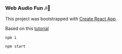### Web Audio Fun 🎶🎵

This project was bootstrapped with [Create React App](https://github.com/facebookincubator/create-react-app).

Based on this [tutorial](https://developer.mozilla.org/en-US/docs/Web/API/Web_Audio_API/Simple_synth)


`npm i`

`npm start`